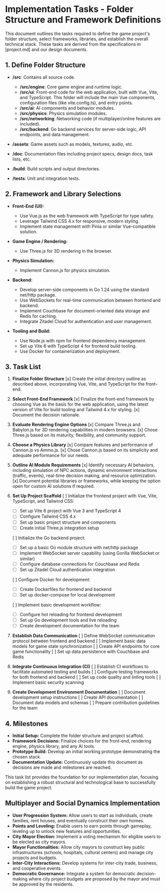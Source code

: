 # Implementation Tasks - Folder Structure and Framework Definitions

This document outlines the tasks required to define the game project's folder structure, select frameworks, libraries, and establish the overall technical stack. These tasks are derived from the specifications in [project.md] and our design documents.

## 1. Define Folder Structure

- **/src**: Contains all source code.
  - **/src/engine**: Core game engine and runtime logic.
  - **/src/ui**: Front-end code for the web application, built with Vue, Vite, and TypeScript. This folder will include the main Vue components, configuration files (like vite.config.ts), and entry points.
  - **/src/ai**: AI components and behavior modules.
  - **/src/physics**: Physics simulation modules.
  - **/src/networking**: Networking code (if multiplayer/online features are included).
  - **/src/backend**: Go backend services for server-side logic, API endpoints, and data management.

- **/assets**: Game assets such as models, textures, audio, etc.

- **/doc**: Documentation files including project specs, design docs, task lists, etc.

- **/build**: Build scripts and output directories.

- **/tests**: Unit and integration tests.

## 2. Framework and Library Selections

- **Front-End (UI):**
  - Use Vue.js as the web framework with TypeScript for type safety.
  - Leverage Tailwind CSS 4.x for responsive, modern styling.
  - Implement state management with Pinia or similar Vue-compatible solution.

- **Game Engine / Rendering:**
  - Use Three.js for 3D rendering in the browser.

- **Physics Simulation:**
  - Implement Cannon.js for physics simulation.

- **Backend:**
  - Develop server-side components in Go 1.24 using the standard net/http package.
  - Use WebSockets for real-time communication between frontend and backend.
  - Implement Couchbase for document-oriented data storage and Redis for caching.
  - Integrate Zitadel Cloud for authentication and user management.

- **Tooling and Build:**
  - Use Node.js with npm for frontend dependency management.
  - Set up Vite 6 with TypeScript 4 for frontend build tooling.
  - Use Docker for containerization and deployment.

## 3. Task List

1. **Finalize Folder Structure**
   [x] Create the initial directory outline as described above, incorporating Vue, Vite, and TypeScript for the front-end.

2. **Select Front-End Framework**
   [x] Finalize the front-end framework by choosing Vue as the basis for the web application, using the latest version of Vite for build tooling and Tailwind 4.x for styling.
   [x] Document the decision rationale.

3. **Evaluate Rendering Engine Options**
   [x] Compare Three.js and Babylon.js for 3D rendering capabilities in modern browsers.
   [x] Chose Three.js based on its maturity, flexibility, and community support.

4. **Choose a Physics Library**
   [x] Compare features and performance of Cannon.js vs Ammo.js.
   [x] Chose Cannon.js based on its simplicity and adequate performance for our needs.

5. **Outline AI Module Requirements**
   [x] Identify necessary AI behaviors, including simulation of NPC actions, dynamic environment interactions (traffic, events), real-time decision making, and resource optimization.
   [x] Document potential libraries or frameworks, while keeping the option open for custom AI solutions if required.

6. **Set Up Project Scaffold**
   [ ] Initialize the frontend project with Vue, Vite, TypeScript, and Tailwind CSS:
     - [ ] Set up Vite 6 project with Vue 3 and TypeScript 4
     - [ ] Configure Tailwind CSS 4.x
     - [ ] Set up basic project structure and components
     - [ ] Create initial Three.js integration setup

   [ ] Initialize the Go backend project:
     - [ ] Set up a basic Go module structure with net/http package
     - [ ] Implement WebSocket server capability (using Gorilla WebSocket or similar)
     - [ ] Configure database connections for Couchbase and Redis
     - [ ] Set up Zitadel Cloud authentication integration

   [ ] Configure Docker for development:
     - [ ] Create Dockerfiles for frontend and backend
     - [ ] Set up docker-compose for local development

   [ ] Implement basic development workflow:
     - [ ] Configure hot reloading for frontend development
     - [ ] Set up Go development tools and live reloading
     - [ ] Create development documentation for the team

7. **Establish Data Communication**
   [ ] Define WebSocket communication protocol between frontend and backend
   [ ] Implement basic data models for game state synchronization
   [ ] Create API endpoints for core game functionality
   [ ] Set up data persistence with Couchbase and Redis

8. **Integrate Continuous Integration (CI)**
   [ ] Establish CI workflows to facilitate automated testing and builds
   [ ] Configure testing frameworks for both frontend and backend
   [ ] Set up code quality and linting tools
   [ ] Implement basic security scanning

9. **Create Development Environment Documentation**
   [ ] Document development setup instructions
   [ ] Create API documentation
   [ ] Document data models and schemas
   [ ] Prepare contribution guidelines for the team

## 4. Milestones

- **Initial Setup:** Complete the folder structure and project scaffold.
- **Framework Decisions:** Finalize choices for the front-end, rendering engine, physics library, and any AI tools.
- **Prototype Build:** Develop an initial working prototype demonstrating the chosen stack.
- **Documentation Update:** Continuously update this document as decisions are made and milestones are reached.

This task list provides the foundation for our implementation plan, focusing on establishing a robust structural and technological base to successfully build the game project.

## Multiplayer and Social Dynamics Implementation

- **User Progression System:** Allow users to start as individuals, create families, rent houses, and eventually construct their own homes.
- **Points and Leveling:** Enable users to earn points through gameplay, leveling up to unlock new features and opportunities.
- **City Mayor Election:** Implement a voting mechanism for eligible users to be elected as city mayors.
- **Mayor Functionalities:** Allow city mayors to construct key public infrastructures (schools, hospitals, cultural centers) and manage city projects and budgets.
- **Inter-City Interactions:** Develop systems for inter-city trade, business, and cooperative events.
- **Democratic Governance:** Integrate a system for democratic decision-making where city project budgets are proposed by the mayor and must be approved by the residents.

